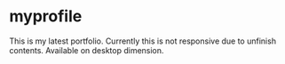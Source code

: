 # myprofile
This is my latest portfolio.
Currently this is not responsive due to unfinish contents. Available on desktop dimension.
